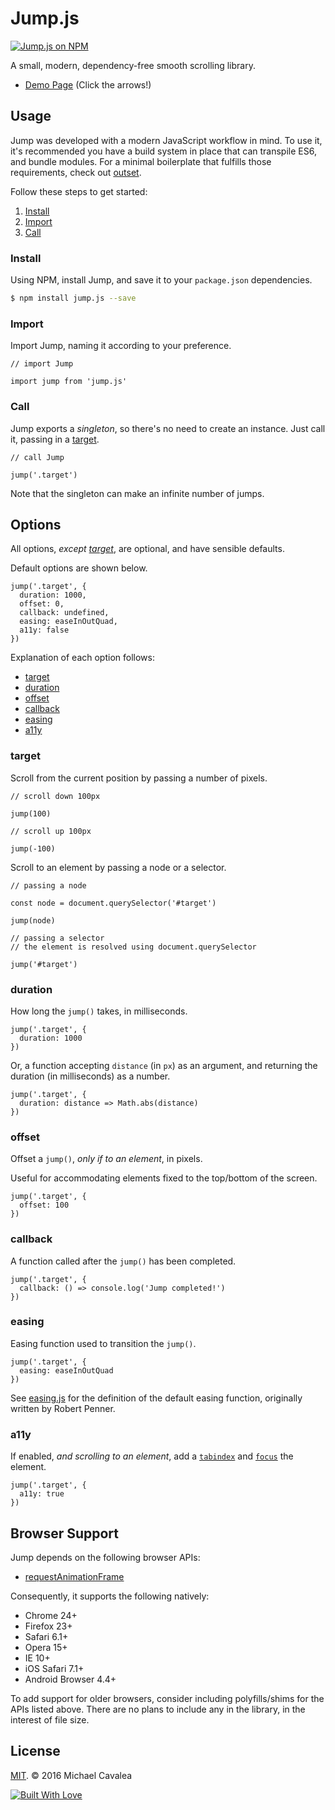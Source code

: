 # Jump.js

[![Jump.js on NPM](https://img.shields.io/npm/v/jump.js.svg)](https://www.npmjs.com/package/jump.js)

A small, modern, dependency-free smooth scrolling library.

* [Demo Page](http://callmecavs.github.io/jump.js/) (Click the arrows!)

## Usage

Jump was developed with a modern JavaScript workflow in mind. To use it, it's recommended you have a build system in place that can transpile ES6, and bundle modules. For a minimal boilerplate that fulfills those requirements, check out [outset](https://github.com/callmecavs/outset).

Follow these steps to get started:

1. [Install](#install)
2. [Import](#import)
3. [Call](#call)

### Install

Using NPM, install Jump, and save it to your `package.json` dependencies.

```bash
$ npm install jump.js --save
```

### Import

Import Jump, naming it according to your preference.

```es6
// import Jump

import jump from 'jump.js'
```

### Call

Jump exports a _singleton_, so there's no need to create an instance. Just call it, passing in a [target](#target).

```es6
// call Jump

jump('.target')
```

Note that the singleton can make an infinite number of jumps.

## Options

All options, _except [target](#target)_, are optional, and have sensible defaults.

Default options are shown below.

```es6
jump('.target', {
  duration: 1000,
  offset: 0,
  callback: undefined,
  easing: easeInOutQuad,
  a11y: false
})
```

Explanation of each option follows:

* [target](#target)
* [duration](#duration)
* [offset](#offset)
* [callback](#callback)
* [easing](#easing)
* [a11y](#a11y)

### target

Scroll from the current position by passing a number of pixels.

```es6
// scroll down 100px

jump(100)

// scroll up 100px

jump(-100)
```

Scroll to an element by passing a node or a selector.

```es6
// passing a node

const node = document.querySelector('#target')

jump(node)

// passing a selector
// the element is resolved using document.querySelector

jump('#target')
```

### duration

How long the `jump()` takes, in milliseconds.

```es6
jump('.target', {
  duration: 1000
})
```

Or, a function accepting `distance` (in `px`) as an argument, and returning the duration (in milliseconds) as a number.

```es6
jump('.target', {
  duration: distance => Math.abs(distance)
})
```

### offset

Offset a `jump()`, _only if to an element_, in pixels.

Useful for accommodating elements fixed to the top/bottom of the screen.

```es6
jump('.target', {
  offset: 100
})
```

### callback

A function called after the `jump()` has been completed.

```es6
jump('.target', {
  callback: () => console.log('Jump completed!')
})
```

### easing

Easing function used to transition the `jump()`.

```es6
jump('.target', {
  easing: easeInOutQuad
})
```

See [easing.js](https://github.com/callmecavs/jump.js/blob/master/src/easing.js) for the definition of the default easing function, originally written by Robert Penner.

### a11y

If enabled, _and scrolling to an element_, add a [`tabindex`](https://developer.mozilla.org/en-US/docs/Web/HTML/Global_attributes/tabindex) and [`focus`](https://developer.mozilla.org/en-US/docs/Web/API/HTMLElement/focus) the element.

```es6
jump('.target', {
  a11y: true
})
```

## Browser Support

Jump depends on the following browser APIs:

* [requestAnimationFrame](https://developer.mozilla.org/en-US/docs/Web/API/window/requestAnimationFrame)

Consequently, it supports the following natively:

* Chrome 24+
* Firefox 23+
* Safari 6.1+
* Opera 15+
* IE 10+
* iOS Safari 7.1+
* Android Browser 4.4+

To add support for older browsers, consider including polyfills/shims for the APIs listed above. There are no plans to include any in the library, in the interest of file size.

## License

[MIT](https://opensource.org/licenses/MIT). © 2016 Michael Cavalea

[![Built With Love](http://forthebadge.com/images/badges/built-with-love.svg)](http://forthebadge.com)
